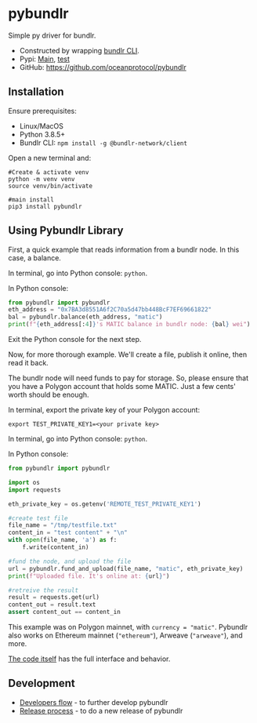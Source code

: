 # pybundlr
Simple py driver for bundlr.

- Constructed by wrapping [bundlr CLI](https://docs.bundlr.network/docs/client/cli).
- Pypi: [Main](https://pypi.org/project/pybundlr/), [test](https://test.pypi.org/project/pybundlr)
- GitHub: https://github.com/oceanprotocol/pybundlr


## Installation

Ensure prerequisites:
- Linux/MacOS
- Python 3.8.5+
- Bundlr CLI: `npm install -g @bundlr-network/client`

Open a new terminal and:

```console
#Create & activate venv
python -m venv venv
source venv/bin/activate

#main install
pip3 install pybundlr
```

## Using Pybundlr Library

First, a quick example that reads information from a bundlr node. In this case, a balance.

In terminal, go into Python console: `python`.

In Python console:
```python
from pybundlr import pybundlr
eth_address = "0x7BA3d8551A6f2C70a5d47bb448BcF7EF69661822"
bal = pybundlr.balance(eth_address, "matic")
print(f"{eth_address[:4]}'s MATIC balance in bundlr node: {bal} wei")
```

Exit the Python console for the next step.

Now, for more thorough example. We'll create a file, publish it online, then read it back.

The bundlr node will need funds to pay for storage. So, please ensure that you have a Polygon account that holds some MATIC. Just a few cents' worth should be enough.

In terminal, export the private key of your Polygon account:
```console
export TEST_PRIVATE_KEY1=<your private key>
```

In terminal, go into Python console: `python`.

In Python console:
```python
from pybundlr import pybundlr

import os
import requests

eth_private_key = os.getenv('REMOTE_TEST_PRIVATE_KEY1')

#create test file
file_name = "/tmp/testfile.txt"
content_in = "test content" + "\n"
with open(file_name, 'a') as f:
    f.write(content_in)

#fund the node, and upload the file
url = pybundlr.fund_and_upload(file_name, "matic", eth_private_key)
print(f"Uploaded file. It's online at: {url}")

#retreive the result
result = requests.get(url)
content_out = result.text
assert content_out == content_in
```

This example was on Polygon mainnet, with `currency = "matic"`. Pybundlr also works on Ethereum mainnet (`"ethereum"`), Arweave (`"arweave"`), and more.

[The code itself](https://github.com/oceanprotocol/pybundlr/blob/main/src/pybundlr/pybundlr.py) has the full interface and behavior.

## Development

- [Developers flow](developers.md) - to further develop pybundlr
- [Release process](release-process.md) - to do a new release of pybundlr
